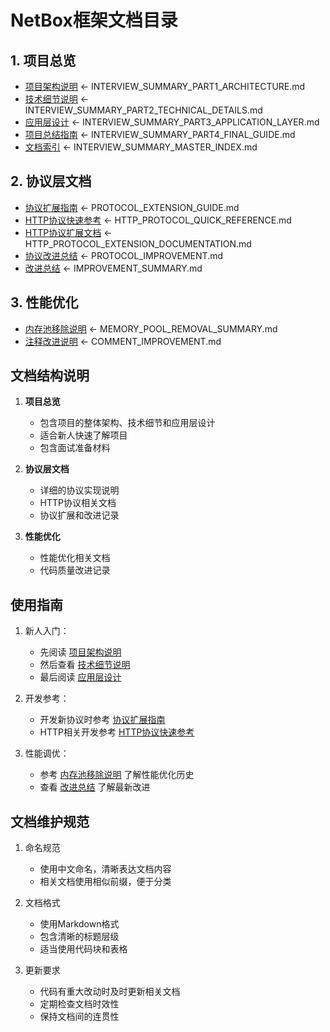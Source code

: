 # NetBox框架文档目录

## 1. 项目总览
- [项目架构说明](项目架构说明.md) ← INTERVIEW_SUMMARY_PART1_ARCHITECTURE.md
- [技术细节说明](技术细节说明.md) ← INTERVIEW_SUMMARY_PART2_TECHNICAL_DETAILS.md
- [应用层设计](应用层设计.md) ← INTERVIEW_SUMMARY_PART3_APPLICATION_LAYER.md
- [项目总结指南](项目总结指南.md) ← INTERVIEW_SUMMARY_PART4_FINAL_GUIDE.md
- [文档索引](文档索引.md) ← INTERVIEW_SUMMARY_MASTER_INDEX.md

## 2. 协议层文档
- [协议扩展指南](协议扩展指南.md) ← PROTOCOL_EXTENSION_GUIDE.md
- [HTTP协议快速参考](HTTP协议快速参考.md) ← HTTP_PROTOCOL_QUICK_REFERENCE.md
- [HTTP协议扩展文档](HTTP协议扩展文档.md) ← HTTP_PROTOCOL_EXTENSION_DOCUMENTATION.md
- [协议改进总结](协议改进总结.md) ← PROTOCOL_IMPROVEMENT.md
- [改进总结](改进总结.md) ← IMPROVEMENT_SUMMARY.md

## 3. 性能优化
- [内存池移除说明](内存池移除说明.md) ← MEMORY_POOL_REMOVAL_SUMMARY.md
- [注释改进说明](注释改进说明.md) ← COMMENT_IMPROVEMENT.md

## 文档结构说明

1. **项目总览**
   - 包含项目的整体架构、技术细节和应用层设计
   - 适合新人快速了解项目
   - 包含面试准备材料

2. **协议层文档**
   - 详细的协议实现说明
   - HTTP协议相关文档
   - 协议扩展和改进记录

3. **性能优化**
   - 性能优化相关文档
   - 代码质量改进记录

## 使用指南

1. 新人入门：
   - 先阅读 [项目架构说明](项目架构说明.md)
   - 然后查看 [技术细节说明](技术细节说明.md)
   - 最后阅读 [应用层设计](应用层设计.md)

2. 开发参考：
   - 开发新协议时参考 [协议扩展指南](协议扩展指南.md)
   - HTTP相关开发参考 [HTTP协议快速参考](HTTP协议快速参考.md)

3. 性能调优：
   - 参考 [内存池移除说明](内存池移除说明.md) 了解性能优化历史
   - 查看 [改进总结](改进总结.md) 了解最新改进

## 文档维护规范

1. 命名规范
   - 使用中文命名，清晰表达文档内容
   - 相关文档使用相似前缀，便于分类

2. 文档格式
   - 使用Markdown格式
   - 包含清晰的标题层级
   - 适当使用代码块和表格

3. 更新要求
   - 代码有重大改动时及时更新相关文档
   - 定期检查文档时效性
   - 保持文档间的连贯性 